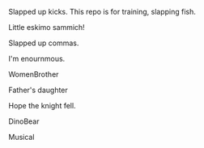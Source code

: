 Slapped up kicks. This repo is for training, slapping fish.

Little eskimo sammich!

Slapped up commas.

I'm enournmous.

WomenBrother

Father's daughter

Hope the knight fell.

DinoBear

Musical
